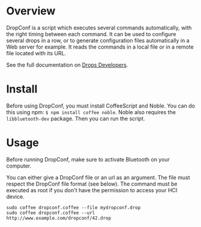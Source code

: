 # Overview
DropConf is a script which executes several commands automatically, with the right timing between each command. It can be used to configure several drops in a row, or to generate configuration files automatically in a Web server for example. It reads the commands in a local file or in a remote file located with its URL.

See the full documentation on [Drops Developers](http://dropsnroses.github.io/tools.html#dropconf).


# Install
Before using DropConf, you must install CoffeeScript and Noble. You can do this using npm: `$ npm install coffee noble`. Noble also requires the `libbluetooth-dev` package. Then you can run the script.


# Usage
Before running DropConf, make sure to activate Bluetooth on your computer.

You can either give a DropConf file or an url as an argument. The file must respect the DropConf file format (see below). The command must be executed as root if you don't have the permission to access your HCI device.
```
sudo coffee dropconf.coffee --file mydropconf.drop
sudo coffee dropconf.coffee --url http://www.example.com/dropconf/42.drop
```